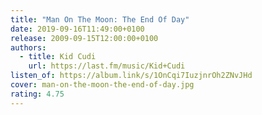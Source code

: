 ```yaml
---
title: "Man On The Moon: The End Of Day"
date: 2019-09-16T11:49:00+0100
release: 2009-09-15T12:00:00+0100
authors:
  - title: Kid Cudi
    url: https://last.fm/music/Kid+Cudi
listen_of: https://album.link/s/1OnCqi7IuzjnrOh2ZNvJHd
cover: man-on-the-moon-the-end-of-day.jpg
rating: 4.75
---
```


